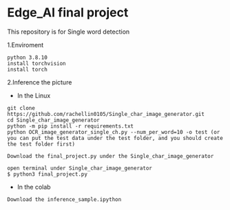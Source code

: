 # Edge_AI final project
This repository is for Single word detection


1.Enviroment
```
python 3.8.10
install torchvision
install torch
```
2.Inference the picture
* In the Linux
```
git clone https://github.com/rachellin0105/Single_char_image_generator.git
cd Single_char_image_generator
python -m pip install -r requirements.txt
python OCR_image_generator_single_ch.py --num_per_word=10 -o test (or you can put the test data under the test folder, and you should create the test folder first) 

Download the final_project.py under the Single_char_image_generator
```
```
open terminal under Single_char_image_generator
$ python3 final_project.py 
```
* In the colab
```
Download the inference_sample.ipython
```
